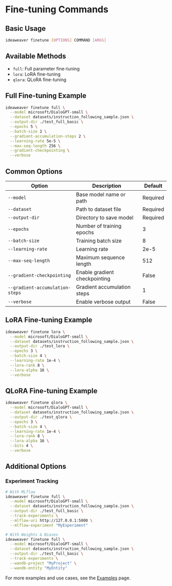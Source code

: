 # Fine-tuning Commands

## Basic Usage

```bash
ideaweaver finetune [OPTIONS] COMMAND [ARGS]
```

## Available Methods

- `full`: Full parameter fine-tuning
- `lora`: LoRA fine-tuning
- `qlora`: QLoRA fine-tuning

## Full Fine-tuning Example

```bash
ideaweaver finetune full \
  --model microsoft/DialoGPT-small \
  --dataset datasets/instruction_following_sample.json \
  --output-dir ./test_full_basic \
  --epochs 5 \
  --batch-size 2 \
  --gradient-accumulation-steps 2 \
  --learning-rate 5e-5 \
  --max-seq-length 256 \
  --gradient-checkpointing \
  --verbose
```

## Common Options

| Option | Description | Default |
|--------|-------------|---------|
| `--model` | Base model name or path | Required |
| `--dataset` | Path to dataset file | Required |
| `--output-dir` | Directory to save model | Required |
| `--epochs` | Number of training epochs | 3 |
| `--batch-size` | Training batch size | 8 |
| `--learning-rate` | Learning rate | 2e-5 |
| `--max-seq-length` | Maximum sequence length | 512 |
| `--gradient-checkpointing` | Enable gradient checkpointing | False |
| `--gradient-accumulation-steps` | Gradient accumulation steps | 1 |
| `--verbose` | Enable verbose output | False |

## LoRA Fine-tuning Example

```bash
ideaweaver finetune lora \
  --model microsoft/DialoGPT-small \
  --dataset datasets/instruction_following_sample.json \
  --output-dir ./test_lora \
  --epochs 3 \
  --batch-size 4 \
  --learning-rate 1e-4 \
  --lora-rank 8 \
  --lora-alpha 16 \
  --verbose
```

## QLoRA Fine-tuning Example

```bash
ideaweaver finetune qlora \
  --model microsoft/DialoGPT-small \
  --dataset datasets/instruction_following_sample.json \
  --output-dir ./test_qlora \
  --epochs 3 \
  --batch-size 4 \
  --learning-rate 1e-4 \
  --lora-rank 8 \
  --lora-alpha 16 \
  --bits 4 \
  --verbose
```

## Additional Options

### Experiment Tracking

```bash
# With MLflow
ideaweaver finetune full \
  --model microsoft/DialoGPT-small \
  --dataset datasets/instruction_following_sample.json \
  --output-dir ./test_full_basic \
  --track-experiments \
  --mlflow-uri http://127.0.0.1:5000 \
  --mlflow-experiment "MyExperiment"

# With Weights & Biases
ideaweaver finetune full \
  --model microsoft/DialoGPT-small \
  --dataset datasets/instruction_following_sample.json \
  --output-dir ./test_full_basic \
  --track-experiments \
  --wandb-project "MyProject" \
  --wandb-entity "MyEntity"
```

For more examples and use cases, see the [Examples](examples.md) page. 